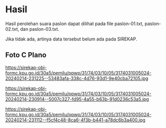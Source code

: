 # Hasil

Hasil perolehan suara paslon dapat dilihat pada file paslon-01.txt, paslon-02.txt, dan paslon-03.txt.

Jika tidak ada, artinya data tersebut belum ada pada SIREKAP.

## Foto C Plano

https://sirekap-obj-formc.kpu.go.id/30a5/pemilu/ppwp/31/74/03/10/05/3174031005024-20240214-231225--53483afa-338c-4d76-93d1-9e40cba72105.jpg

https://sirekap-obj-formc.kpu.go.id/30a5/pemilu/ppwp/31/74/03/10/05/3174031005024-20240214-230914--5007c327-fd95-4a55-b63b-91d0236c53a5.jpg

https://sirekap-obj-formc.kpu.go.id/30a5/pemilu/ppwp/31/74/03/10/05/3174031005024-20240214-231112--f5cf4c48-8ca6-4f3b-b441-a78dc6b3a400.jpg
